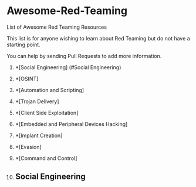 # Awesome-Red-Teaming
List of Awesome Red Teaming Resources

This list is for anyone wishing to learn about Red Teaming but do not have a starting point.

You can help by sending Pull Requests to add more information.

1. *[Social Engineering] (#Social Engineering)
2. *[OSINT]
3. *[Automation and Scripting]
4. *[Trojan Delivery]
5. *[Client Side Exploitation]
6. *[Embedded and Peripheral Devices Hacking]
7. *[Implant Creation]
8. *[Evasion]
9. *[Command and Control]



1. ## Social Engineering
